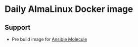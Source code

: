 # Daily AlmaLinux Docker image

## Support

- Pre build image for [Ansible Molecule](https://github.com/ansible-community/molecule)